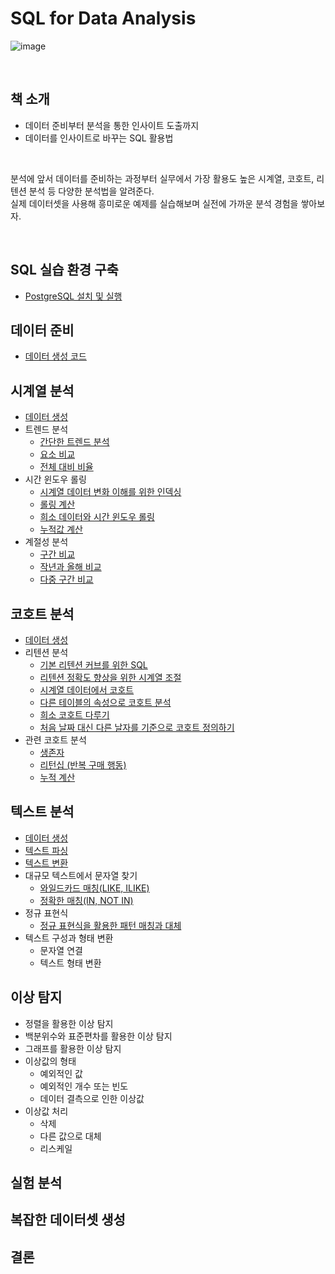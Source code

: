 # SQL for Data Analysis
![image](https://user-images.githubusercontent.com/100760303/210536699-5918281b-a4aa-44d6-9791-9ab4633ccbd1.png)

<br>

## 책 소개
- 데이터 준비부터 분석을 통한 인사이트 도출까지
- 데이터를 인사이트로 바꾸는 SQL 활용법
<br>

분석에 앞서 데이터를 준비하는 과정부터 실무에서 가장 활용도 높은 시계열, 코호트, 리텐션 분석 등 다양한 분석법을 알려준다.<br>
실제 데이터셋을 사용해 흥미로운 예제를 실습해보며 실전에 가까운 분석 경험을 쌓아보자.

<br>

## SQL 실습 환경 구축
- [PostgreSQL 설치 및 실행](https://github.com/soondong2/SQL_for_Data_Analysis/blob/main/PostgreSQL%20%EC%84%A4%EC%B9%98%20%EB%B0%8F%20%EC%8B%A4%ED%96%89.md)
## 데이터 준비
- [데이터 생성 코드](https://github.com/soondong2/SQL_for_Data_Analysis/blob/main/2%EC%9E%A5%20%EB%8D%B0%EC%9D%B4%ED%84%B0%20%EC%A4%80%EB%B9%84/date_dim.sql)
## 시계열 분석
- [데이터 생성](https://github.com/soondong2/SQL_for_Data_Analysis/blob/main/3%EC%9E%A5%20%EC%8B%9C%EA%B3%84%EC%97%B4%20%EB%B6%84%EC%84%9D/1.%20%EB%8D%B0%EC%9D%B4%ED%84%B0%20%EC%83%9D%EC%84%B1.md)
- 트렌드 분석
  - [간단한 트렌드 분석](https://github.com/soondong2/SQL_for_Data_Analysis/blob/main/3%EC%9E%A5%20%EC%8B%9C%EA%B3%84%EC%97%B4%20%EB%B6%84%EC%84%9D/2-1.%20%EA%B0%84%EB%8B%A8%ED%95%9C%20%ED%8A%B8%EB%A0%8C%EB%93%9C%20%EB%B6%84%EC%84%9D.md)
  - [요소 비교](https://github.com/soondong2/SQL-for-Data-Analysis/blob/main/3%EC%9E%A5%20%EC%8B%9C%EA%B3%84%EC%97%B4%20%EB%B6%84%EC%84%9D/2-2.%20%EC%9A%94%EC%86%8C%20%EB%B9%84%EA%B5%90.md)
  - [전체 대비 비율](https://github.com/soondong2/SQL-for-Data-Analysis/blob/main/3%EC%9E%A5%20%EC%8B%9C%EA%B3%84%EC%97%B4%20%EB%B6%84%EC%84%9D/2-3.%20%EC%A0%84%EC%B2%B4%20%EB%8C%80%EB%B9%84%20%EB%B9%84%EC%9C%A8.md)
- 시간 윈도우 롤링
  - [시계열 데이터 변화 이해를 위한 인덱싱](https://github.com/soondong2/SQL-for-Data-Analysis/blob/main/3%EC%9E%A5%20%EC%8B%9C%EA%B3%84%EC%97%B4%20%EB%B6%84%EC%84%9D/3-1.%20%EC%8B%9C%EA%B3%84%EC%97%B4%20%EB%8D%B0%EC%9D%B4%ED%84%B0%20%EB%B3%80%ED%99%94%20%EC%9D%B4%ED%95%B4%EB%A5%BC%20%EC%9C%84%ED%95%9C%20%EC%9D%B8%EB%8D%B1%EC%8B%B1.md)
  - [롤링 계산](https://github.com/soondong2/SQL-for-Data-Analysis/blob/main/3%EC%9E%A5%20%EC%8B%9C%EA%B3%84%EC%97%B4%20%EB%B6%84%EC%84%9D/3-2.%20%EB%A1%A4%EB%A7%81%20%EA%B3%84%EC%82%B0.md)
  - [희소 데이터와 시간 윈도우 롤링](https://github.com/soondong2/SQL-for-Data-Analysis/blob/main/3%EC%9E%A5%20%EC%8B%9C%EA%B3%84%EC%97%B4%20%EB%B6%84%EC%84%9D/3-3.%20%ED%9D%AC%EC%86%8C%20%EB%8D%B0%EC%9D%B4%ED%84%B0%EC%99%80%20%EC%8B%9C%EA%B0%84%20%EC%9C%88%EB%8F%84%EC%9A%B0%20%EB%A1%A4%EB%A7%81.md)
  - [누적값 계산](https://github.com/soondong2/SQL-for-Data-Analysis/blob/main/3%EC%9E%A5%20%EC%8B%9C%EA%B3%84%EC%97%B4%20%EB%B6%84%EC%84%9D/3-4.%20%EB%88%84%EC%A0%81%EA%B0%92%20%EA%B3%84%EC%82%B0.md)
- 계절성 분석
  - [구간 비교](https://github.com/soondong2/SQL-for-Data-Analysis/blob/main/3%EC%9E%A5%20%EC%8B%9C%EA%B3%84%EC%97%B4%20%EB%B6%84%EC%84%9D/4-1.%20%EA%B5%AC%EA%B0%84%20%EB%B9%84%EA%B5%90.md)
  - [작년과 올해 비교](https://github.com/soondong2/SQL-for-Data-Analysis/blob/main/3%EC%9E%A5%20%EC%8B%9C%EA%B3%84%EC%97%B4%20%EB%B6%84%EC%84%9D/4-2.%20%EC%9E%91%EB%85%84%EA%B3%BC%20%EC%98%AC%ED%95%B4%20%EB%B9%84%EA%B5%90.md)
  - [다중 구간 비교](https://github.com/soondong2/SQL-for-Data-Analysis/blob/main/3%EC%9E%A5%20%EC%8B%9C%EA%B3%84%EC%97%B4%20%EB%B6%84%EC%84%9D/4-3.%20%EB%8B%A4%EC%A4%91%20%EA%B5%AC%EA%B0%84%20%EB%B9%84%EA%B5%90.md)
## 코호트 분석
- [데이터 생성](https://github.com/soondong2/SQL-for-Data-Analysis/blob/main/4%EC%9E%A5%20%EC%BD%94%ED%98%B8%ED%8A%B8%20%EB%B6%84%EC%84%9D/1.%20%EB%8D%B0%EC%9D%B4%ED%84%B0%20%EC%83%9D%EC%84%B1.md)
- 리텐션 분석
  - [기본 리텐션 커브를 위한 SQL](https://github.com/soondong2/SQL-for-Data-Analysis/blob/main/4%EC%9E%A5%20%EC%BD%94%ED%98%B8%ED%8A%B8%20%EB%B6%84%EC%84%9D/2-1.%20%EA%B8%B0%EB%B3%B8%20%EB%A6%AC%ED%85%90%EC%85%98%20%EC%BB%A4%EB%B8%8C%EB%A5%BC%20%EC%9C%84%ED%95%9C%20SQL.md)
  - [리텐션 정확도 향상을 위한 시계열 조절](https://github.com/soondong2/SQL-for-Data-Analysis/blob/main/4%EC%9E%A5%20%EC%BD%94%ED%98%B8%ED%8A%B8%20%EB%B6%84%EC%84%9D/2-2.%20%EB%A6%AC%ED%85%90%EC%85%98%20%EC%A0%95%ED%99%95%EB%8F%84%20%ED%96%A5%EC%83%81%EC%9D%84%20%EC%9C%84%ED%95%9C%20%EC%8B%9C%EA%B3%84%EC%97%B4%20%EC%A1%B0%EC%A0%88.md)
  - [시계열 데이터에서 코호트 ](https://github.com/soondong2/SQL-for-Data-Analysis/blob/main/4%EC%9E%A5%20%EC%BD%94%ED%98%B8%ED%8A%B8%20%EB%B6%84%EC%84%9D/2-3.%20%EC%8B%9C%EA%B3%84%EC%97%B4%20%EB%8D%B0%EC%9D%B4%ED%84%B0%EC%97%90%EC%84%9C%20%EC%BD%94%ED%98%B8%ED%8A%B8%20%EB%B6%84%EC%84%9D%ED%95%98%EA%B8%B0.md)
  - [다른 테이블의 속성으로 코호트 분석](https://github.com/soondong2/SQL-for-Data-Analysis/blob/main/4%EC%9E%A5%20%EC%BD%94%ED%98%B8%ED%8A%B8%20%EB%B6%84%EC%84%9D/2-4.%20%EB%8B%A4%EB%A5%B8%20%ED%85%8C%EC%9D%B4%EB%B8%94%EC%9D%98%20%EC%86%8D%EC%84%B1%EC%9C%BC%EB%A1%9C%20%EC%BD%94%ED%98%B8%ED%8A%B8%20%EB%B6%84%EC%84%9D.md)
  - [희소 코호트 다루기](https://github.com/soondong2/SQL-for-Data-Analysis/blob/main/4%EC%9E%A5%20%EC%BD%94%ED%98%B8%ED%8A%B8%20%EB%B6%84%EC%84%9D/2-5.%20%ED%9D%AC%EC%86%8C%20%EC%BD%94%ED%98%B8%ED%8A%B8%20%EB%8B%A4%EB%A3%A8%EA%B8%B0.md)
  - [처음 날짜 대신 다른 날자를 기준으로 코호트 정의하기](https://github.com/soondong2/SQL-for-Data-Analysis/blob/main/4%EC%9E%A5%20%EC%BD%94%ED%98%B8%ED%8A%B8%20%EB%B6%84%EC%84%9D/2-6.%20%EC%B2%98%EC%9D%8C%20%EB%82%A0%EC%A7%9C%20%EB%8C%80%EC%8B%A0%20%EB%8B%A4%EB%A5%B8%20%EB%82%A0%EC%A7%9C%EB%A5%BC%20%EA%B8%B0%EC%A4%80%EC%9C%BC%EB%A1%9C%20%EC%BD%94%ED%98%B8%ED%8A%B8%20%EC%A0%95%EC%9D%98.md)
- 관련 코호트 분석
  - [생존자](https://github.com/soondong2/SQL-for-Data-Analysis/blob/main/4%EC%9E%A5%20%EC%BD%94%ED%98%B8%ED%8A%B8%20%EB%B6%84%EC%84%9D/3-1.%20%EC%83%9D%EC%A1%B4%EC%9E%90.md)
  - [리턴십 (반복 구매 행동)](https://github.com/soondong2/SQL-for-Data-Analysis/blob/main/4%EC%9E%A5%20%EC%BD%94%ED%98%B8%ED%8A%B8%20%EB%B6%84%EC%84%9D/3-2.%20%EB%A6%AC%ED%84%B4%EC%8B%AD(%EB%B0%98%EB%B3%B5%20%EA%B5%AC%EB%A7%A4%20%ED%96%89%EB%8F%99).md)
  - [누적 계산](https://github.com/soondong2/SQL-for-Data-Analysis/blob/main/4%EC%9E%A5%20%EC%BD%94%ED%98%B8%ED%8A%B8%20%EB%B6%84%EC%84%9D/3-3.%20%EB%88%84%EC%A0%81%20%EA%B3%84%EC%82%B0.md)
## 텍스트 분석
- [데이터 생성](https://github.com/soondong2/SQL-for-Data-Analysis/blob/main/5%EC%9E%A5%20%ED%85%8D%EC%8A%A4%ED%8A%B8%20%EB%B6%84%EC%84%9D/1.%20%EB%8D%B0%EC%9D%B4%ED%84%B0%20%EC%83%9D%EC%84%B1.md)
- [텍스트 파싱](https://github.com/soondong2/SQL-for-Data-Analysis/blob/main/5%EC%9E%A5%20%ED%85%8D%EC%8A%A4%ED%8A%B8%20%EB%B6%84%EC%84%9D/2.%20%ED%85%8D%EC%8A%A4%ED%8A%B8%20%ED%8C%8C%EC%8B%B1.md)
- [텍스트 변환](https://github.com/soondong2/SQL-for-Data-Analysis/blob/main/5%EC%9E%A5%20%ED%85%8D%EC%8A%A4%ED%8A%B8%20%EB%B6%84%EC%84%9D/3.%20%ED%85%8D%EC%8A%A4%ED%8A%B8%20%EB%B3%80%ED%99%98.md)
- 대규모 텍스트에서 문자열 찾기
  - [와일드카드 매칭(LIKE, ILIKE)](https://github.com/soondong2/SQL-for-Data-Analysis/blob/main/5%EC%9E%A5%20%ED%85%8D%EC%8A%A4%ED%8A%B8%20%EB%B6%84%EC%84%9D/4-1.%20%EB%8C%80%EA%B7%9C%EB%AA%A8%20%ED%85%8D%EC%8A%A4%ED%8A%B8%EC%97%90%EC%84%9C%20%EB%AC%B8%EC%9E%90%EC%97%B4%20%EC%B0%BE%EA%B8%B0%20-%20LIKE%2C%20ILIKE.md)
  - [정확한 매칭(IN, NOT IN)](https://github.com/soondong2/SQL-for-Data-Analysis/blob/main/5%EC%9E%A5%20%ED%85%8D%EC%8A%A4%ED%8A%B8%20%EB%B6%84%EC%84%9D/4-2.%20%EB%8C%80%EA%B7%9C%EB%AA%A8%20%ED%85%8D%EC%8A%A4%ED%8A%B8%EC%97%90%EC%84%9C%20%EB%AC%B8%EC%9E%90%EC%97%B4%20%EC%B0%BE%EA%B8%B0%20-%20IN%2C%20NOT%20IN.md)
- 정규 표현식
  - [정규 표현식을 활용한 패턴 매칭과 대체](https://github.com/soondong2/SQL-for-Data-Analysis/blob/main/5%EC%9E%A5%20%ED%85%8D%EC%8A%A4%ED%8A%B8%20%EB%B6%84%EC%84%9D/5.%20%EC%A0%95%EA%B7%9C%ED%91%9C%ED%98%84%EC%8B%9D%EC%9D%84%20%ED%99%9C%EC%9A%A9%ED%95%9C%20%ED%8C%A8%ED%84%B4%20%EB%A7%A4%EC%B9%AD%EA%B3%BC%20%EB%8C%80%EC%B2%B4.md)
- 텍스트 구성과 형태 변환
  - 문자열 연결
  - 텍스트 형태 변환
## 이상 탐지
- 정렬을 활용한 이상 탐지
- 백분위수와 표준편차를 활용한 이상 탐지
- 그래프를 활용한 이상 탐지
- 이상값의 형태
  - 예외적인 값
  - 예외적인 개수 또는 빈도
  - 데이터 결측으로 인한 이상값
- 이상값 처리
  - 삭제
  - 다른 값으로 대체
  - 리스케일
## 실험 분석
## 복잡한 데이터셋 생성
## 결론

